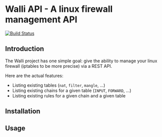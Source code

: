 # Walli API - A linux firewall management API

[![Build Status](https://travis-ci.org/aeliant/walli-api.svg?branch=master)](https://travis-ci.org/aeliant/walli-api)

## Introduction
The Walli project has one simple goal: give the ability to manage your linux
firewall (iptables to be more precise) via a REST API.

Here are the actual features:
*  Listing existing tables (`nat`, `filter`, `mangle`, ...)
*  Listing existing chains for a given table (`INPUT`, `FORWARD`, ...)
*  Listing existing rules for a given chain and a given table

## Installation

## Usage
